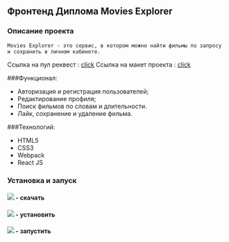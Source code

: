 ## Фронтенд Диплома Movies Explorer

### Описание проекта 
````
Movies Explorer - это cервис, в котором можно найти фильмы по запросу и сохранить в личном кабинете.
````
Cсылка на пул реквест : [click](https://github.com/Jon666Grid/movies-explorer-frontend/pull/2)
Ссылка на макет проекта : [cliсk](https://disk.yandex.ru/d/iWrmAWVeJHIjsA)

###Функционал:
* Авторизация и регистрация пользователей;
* Редактирование профиля;
* Поиск фильмов по словам и длительности.
* Лайк, сохранение и удаление фильма.

###Технологий:
* HTML5
* CSS3
* Webpack
* React JS

### Установка и запуск

#### ![](https://img.shields.io/badge/-git%20clone-red) - скачать
#### ![](https://img.shields.io/badge/-npm%20i-yellow) - установить
#### ![](https://img.shields.io/badge/-npm%20start-green) - запустить